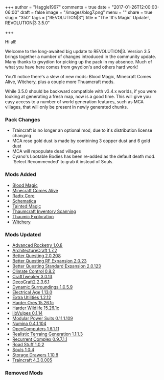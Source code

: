 +++
author = "Haggle1997"
comments = true
date = "2017-01-26T12:00:00-06:00"
draft = false
image = "/images/blog7.png"
menu = ""
share = true
slug = "350"
tags = ["REVOLUTION|3"]
title = "The 'It's Magic' Update!, REVOLUTION|3 3.5.0"

+++

Hi all!

Welcome to the long-awaited big update to REVOLUTION|3. Version 3.5 brings together a number of changes introduced in the community update. Many thanks to gwydion for picking up the pack in my absence. Much of what you have here comes from gwydion's and others hard work!

You'll notice there's a slew of new mods: Blood Magic, Minecraft Comes Alive, Witchery, plus a couple more Thuamcraft mods. 

While 3.5.0 should be backward compatible with v3.4.x worlds, if you were looking at generating a fresh map, now is a good time. This will give you easy access to a number of world generation features, such as MCA villages, that will only be present in newly generated chunks.

### Pack Changes
- Traincraft is no longer an optional mod, due to it's distribution license changing
- MCA rose gold dust is made by combining 3 copper dust and 6 gold dust
- MCA will repopulate dead villages
- Cyano's Lootable Bodies has been re-added as the default death mod. 'Select Recommended' to grab it instead of Souls.

### Mods Added
- [Blood Magic](https://minecraft.curseforge.com/projects/blood-magic)
- [Minecraft Comes Alive](https://minecraft.curseforge.com/projects/minecraft-comes-alive-mca)
- [Radix Core](https://minecraft.curseforge.com/projects/radixcore)
- [Schematica](https://minecraft.curseforge.com/projects/schematica)
- [Tainted Magic](https://minecraft.curseforge.com/projects/tainted-magic)
- [Thaumcraft Inventory Scanning](https://minecraft.curseforge.com/projects/thaumcraft-inventory-scanning)
- [Thaumic Exploration](https://minecraft.curseforge.com/projects/thaumic-exploration)
- [Witchery](https://minecraft.curseforge.com/projects/witchery)

### Mods Updated
- [Advanced Rocketry 1.0.8](https://minecraft.curseforge.com/projects/advanced-rocketry/files/2373284)
- [ArchitectureCraft 1.7.2](https://minecraft.curseforge.com/projects/architecturecraft/files/2352554)
- [Better Questing 2.0.208](https://minecraft.curseforge.com/projects/better-questing/files/2372210)
- [Better Questing RF Expansion 2.0.23](https://minecraft.curseforge.com/projects/better-questing-rf-expansion/files/2366017)
- [Better Questing Standard Expansion 2.0.123](https://minecraft.curseforge.com/projects/better-questing-standard-expansion/files/2373343)
- [Climate Control 0.8.2](https://minecraft.curseforge.com/projects/climate-control-geographicraft/files/2359685)
- [CraftTweaker 3.0.13](https://minecraft.curseforge.com/projects/crafttweaker/files/2338487)
- [DecoCraft2 2.3.6.1](https://minecraft.curseforge.com/projects/decocraft2/files/2355868)
- [Dynamic Surroundings 1.0.5.9](https://minecraft.curseforge.com/projects/dynamic-surroundings/files/2370488)
- [Electrical Age 1.13.0](https://minecraft.curseforge.com/projects/electrical-age/files/2352695)
- [Extra Utilities 1.2.12](https://minecraft.curseforge.com/projects/extra-utilities/files/2264383)
- [Harder Ores 15.26.1c](https://minecraft.curseforge.com/projects/harder-ores/files/2343183)
- [Harder Wildlife 15.26.1c](https://minecraft.curseforge.com/projects/harder-wildlife/files/2373078)
- [libVulpes 0.1.14](https://minecraft.curseforge.com/projects/libvulpes/files/2373287)
- [Modular Power Suits 0.11.1.109](https://minecraft.curseforge.com/projects/modular-powersuits/files/2360353)
- [Numina 0.4.1.104](https://minecraft.curseforge.com/projects/numina/files/2356393)
- [OpenComputers 1.6.1.11](https://minecraft.curseforge.com/projects/opencomputers/files/2357264)
- [Realistic Terraing Generation 1.1.1.3](https://minecraft.curseforge.com/projects/realistic-terrain-generation/files/2349800)
- [Recurrent Complex 0.9.7.1.1](https://minecraft.curseforge.com/projects/recurrent-complex/files/2339621)
- [Road Stuff 1.0.2](https://minecraft.curseforge.com/projects/road-stuff/files/2347198)
- [Souls 1.0.4](https://minecraft.curseforge.com/projects/souls/files/2343011)
- [Storage Drawers 1.10.8](https://minecraft.curseforge.com/projects/storage-drawers/files/2355230)
- [Traincraft 4.3.0.005](https://minecraft.curseforge.com/projects/traincraft/files/2354616)

### Removed Mods